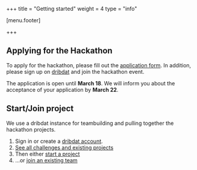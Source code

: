 +++
title = "Getting started"
weight = 4
type = "info"

[menu.footer]

+++

## Applying for the Hackathon

To apply for the hackathon, please fill out the [application form](TODO).
In addition, please sign up on [dribdat](https://live.imprs-astro-hackathon.de) and join the hackathon event.

The application is open until **March 18**. We will inform you about the
acceptance of your application by **March 22**.


## Start/Join project

We use a dribdat instance for teambuilding and pulling together the hackathon projects.

1. Sign in or create a [dribdat account](https://live.imprs-astro-hackathon.de/login/).
2. [See all challenges and existing projects](https://live.imprs-astro-hackathon.de/event/1)
3. Then either [start a project](https://live.imprs-astro-hackathon.de/project/event/1/project/new)
4. ...or [join an existing team](https://live.imprs-astro-hackathon.de/event/1)
